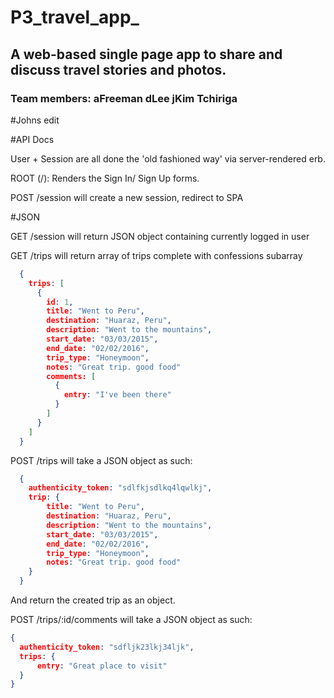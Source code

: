 # P3_travel_app_

## A web-based single page app to share and discuss travel stories and photos.

### Team members: aFreeman dLee jKim Tchiriga

#Johns edit

#API Docs

User + Session are all done the 'old fashioned way' via server-rendered erb.

ROOT (/): Renders the Sign In/ Sign Up forms.
<!-- POST /users will create a new user, redirect to ROOT -->
POST /session will create a new session, redirect to SPA

#JSON

GET /session will return JSON object containing currently logged in user

GET /trips will return array of trips complete with confessions subarray

```json
  {
    trips: [
      {
        id: 1,
        title: "Went to Peru",
        destination: "Huaraz, Peru",
        description: "Went to the mountains",
        start_date: "03/03/2015",
        end_date: "02/02/2016",
        trip_type: "Honeymoon",
        notes: "Great trip. good food"
        comments: [
          {
            entry: "I've been there"
          }
        ]
      }
    ]
  }
```

POST /trips will take a JSON object as such:

```json
  {
    authenticity_token: "sdlfkjsdlkq4lqwlkj",
    trip: {
        title: "Went to Peru",
        destination: "Huaraz, Peru",
        description: "Went to the mountains",
        start_date: "03/03/2015",
        end_date: "02/02/2016",
        trip_type: "Honeymoon",
        notes: "Great trip. good food"
    }
  }
```
  And return the created trip as an object.

POST /trips/:id/comments will take a JSON object as such:

```json
{
  authenticity_token: "sdfljk23lkj34ljk",
  trips: {
      entry: "Great place to visit"
  }
}
```
